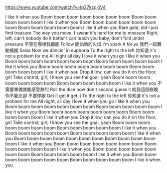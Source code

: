 https://www.youtube.com/watch?v=Ip37kzqjoV4

I like it when you
Boom boom boom boom boom boom boom
Boom boom boom boom boom
I like it when you
Boom boom boom boom boom boom boom
Boom boom boom boom boom
I like it when you
Rare gold, did I just find treasure
The way you move, I swear it's hard for me to measure
Right, left, can't nobody do it better
I can teach you baby, don't fold under pressure
不管在哪裡我都能 Follow
開始新的火焰 I'm spark it for ya
我們一起舞動搖擺 Salsa
Now we dancin' in euphoria
To the right to the left
你知道 it's not a problem for me
All night all day
I love it when you go
I like it when you
Boom boom boom boom boom boom boom
Boom boom boom boom boom
I like it when you
Boom boom boom boom boom boom boom
Boom boom boom boom boom
I like it when you
Drop it low, can you do it on the floor, girl
Take control, girl, I know you see the goal, yeah
Boom boom boom boom boom boom boom
Boom boom boom boom boom
I like it when you
不需要準備就能感受熱烈
Roll the dice now don't second guess it
給我這個夜晚你不能忘卻
不要停歇 Get it get it get it
To the right to the left
你知道 it's not a problem for me
All night, all day
I love it when you go
I like it when you
Boom boom boom boom boom boom boom
Boom boom boom boom boom
I like it when you
Boom boom boom boom boom boom boom
Boom boom boom boom boom
I like it when you
Drop it low, can you do it on the floor, girl
Take control, girl, I know you see the goal, yeah
Boom boom boom boom boom boom boom
Boom boom boom boom boom
I like it when you
Boom boom boom boom boom
Boom boom boom boom boom
I like it when you
Boom boom boom boom boom boom boom
Boom boom boom boom boom
I like it when you
Boom boom boom boom boom boom boom
Boom boom boom boom boom
I like it when you
Boom boom boom boom boom boom boom
Boom boom boom boom boom
I like it when you
Boom boom boom boom boom boom boom
Boom boom boom boom boom
I like it when you
